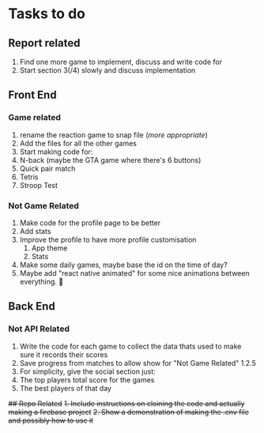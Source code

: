 # Tasks to do
## Report related
1. Find one more game to implement, discuss and write code for
2. Start section 3(/4) slowly and discuss implementation


## Front End

### Game related
1. rename the reaction game to snap file (*more appropriate*)
2. Add the files for all the other games
3. Start making code for:
 1. N-back (maybe the GTA game where there's 6 buttons)
 2. Quick pair match
 3. Tetris
 4. Stroop Test

### Not Game Related
1. Make code for the profile page to be better
 1. Add stats
 2. Improve the profile to have more profile customisation
    1. App theme
    2. Stats
2. Make some daily games, maybe base the id on the time of day?
3. Maybe add "react native animated" for some nice animations between everything. 🪇
## Back End


### Not API Related
1. Write the code for each game to collect the data thats used to make sure it records their scores
2. Save progress from matches to allow show for "Not Game Related" 1.2.5
3. For simplicity, give the social section just:
 1. The top players total score for the games
 2. The best players of that day


~~## Repo Related~~
~~1. Include instructions on cloining the code and actually making a firebase project~~
~~2. Show a demonstration of making the .env file and possibly how to use it~~
